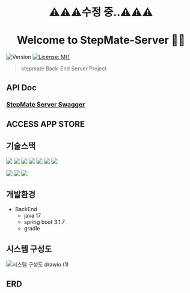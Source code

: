 <h1 align="center">⚠⚠⚠수정 중..⚠⚠⚠</h1>
<h1 align="center">Welcome to StepMate-Server 🏃‍♂️</h1>
<p>
  <img alt="Version" src="https://img.shields.io/badge/version-1.0.0-blue.svg?cacheSeconds=2592000" />
  <a href="https://github.com/wupitch/wupitch-server/blob/main/LICENSE" target="_blank">
    <img alt="License: MIT" src="https://img.shields.io/github/license/wupitch/wupitch-server" />
  </a>
</p>  

> stepmate Back-End Server Project

## API Doc
  ### [StepMate Server Swagger](http://stepmate.shop/swagger-ui/index.html)    

## ACCESS APP STORE

## 기술스택

<p>
  <img src="https://img.shields.io/badge/SpringBoot-6DB33F?style=flat-square&logo=Spring Boot&logoColor=white"/>
  <img src="https://img.shields.io/badge/SpringSecurity-6DB33F?style=flat-square&logo=Spring Security&logoColor=white"/>
  <img src="https://img.shields.io/badge/JPA-red?style=flat-square"/>
  <img src="https://img.shields.io/badge/MySQL-4479A1?style=flat-square&logo=MySQL&logoColor=white"/>
  <img src="https://img.shields.io/badge/JWT-black?style=flat-square"/>
  <img src="https://img.shields.io/badge/Redis-DC382D?style=flat-square&logo=Redis&logoColor=white"/>
  <img src="https://img.shields.io/badge/Thymeleaf-005F0F?style=flat-square&logo=Thymeleaf&logoColor=white"/>
</p>
<p>
  <img src="https://img.shields.io/badge/AWS-FF9900?style=flat-square&logo=Amazon EC2&logoColor=white"/>
  <img src="https://img.shields.io/badge/Nginx-009639?style=flat-square&logo=NGINX&logoColor=white"/>
  <img src="https://img.shields.io/badge/Docker-2496ED?style=flat-square&logo=Docker&logoColor=white"/>
</p>

## 개발환경
- BackEnd
  - java 17
  - spring boot 3.1.7
  - gradle
 
## 시스템 구성도

![시스템 구성도 drawio (1)](https://github.com/step-Mate/stepmate-server/assets/75068957/523d7faa-4400-477b-ad33-676987c6760a)


## ERD
